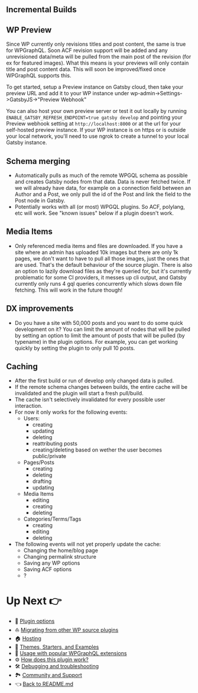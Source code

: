 ## Incremental Builds

## WP Preview

Since WP currently only revisions titles and post content, the same is true for WPGraphQL. Soon ACF revision support will be added and any unrevisioned data/meta will be pulled from the main post of the revision (for ex for featured images). What this means is your previews will only contain title and post content data. This will soon be improved/fixed once WPGraphQL supports this.

To get started, setup a Preview instance on Gatsby cloud, then take your preview URL and add it to your WP instance under wp-admin->Settings->GatsbyJS->"Preview Webhook"

You can also host your own preview server or test it out locally by running `ENABLE_GATSBY_REFRESH_ENDPOINT=true gatsby develop` and pointing your Preview webhook setting at `http://localhost:8000` or at the url for your self-hosted preview instance. If your WP instance is on https or is outside your local network, you'll need to use ngrok to create a tunnel to your local Gatsby instance.

## Schema merging

- Automatically pulls as much of the remote WPGQL schema as possible and creates Gatsby nodes from that data. Data is never fetched twice. If we will already have data, for example on a connection field between an Author and a Post, we only pull the id of the Post and link the field to the Post node in Gatsby.
- Potentially works with all (or most) WPGQL plugins. So ACF, polylang, etc will work. See "known issues" below if a plugin doesn't work.

## Media Items

- Only referenced media items and files are downloaded. If you have a site where an admin has uploaded 10k images but there are only 1k pages, we don't want to have to pull all those images, just the ones that are used. That's the default behaviour of the source plugin. There is also an option to lazily download files as they're queried for, but it's currently problematic for some CI providers, it messes up cli output, and Gatsby currently only runs 4 gql queries concurrently which slows down file fetching. This will work in the future though!

## DX improvements

- Do you have a site with 50,000 posts and you want to do some quick development on it? You can limit the amount of nodes that will be pulled by setting an option to limit the amount of posts that will be pulled (by typename) in the plugin options. For example, you can get working quickly by setting the plugin to only pull 10 posts.

## Caching

- After the first build or run of develop only changed data is pulled.
- If the remote schema changes between builds, the entire cache will be invalidated and the plugin will start a fresh pull/build.
- The cache isn't selectively invalidated for every possible user interaction.
- For now it only works for the following events:
  - Users:
    - creating
    - updating
    - deleting
    - reattributing posts
    - creating/deleting based on wether the user becomes public/private
  - Pages/Posts
    - creating
    - deleting
    - drafting
    - updating
  - Media Items
    - editing
    - creating
    - deleting
  - Categories/Terms/Tags
    - creating
    - editing
    - deleting
- The following events will not yet properly update the cache:
  - Changing the home/blog page
  - Changing permalink structure
  - Saving any WP options
  - Saving ACF options
  - ?





# Up Next :point_right:

- :electric_plug: [Plugin options](./plugin-options.md)
- :boat: [Migrating from other WP source plugins](./migrating-from-other-wp-source-plugins.md)
- :house: [Hosting](./hosting.md)
- :athletic_shoe: [Themes, Starters, and Examples](./themes-starters-examples.md)
-  :medal_sports: [Usage with popular WPGraphQL extensions](./usage-with-popular-wp-graphql-extensions.md)
- :gear: [How does this plugin work?](./how-does-this-plugin-work.md)
- :hammer_and_wrench: [Debugging and troubleshooting](./debugging-and-troubleshooting.md)
- :national_park: [Community and Support](./community-and-support.md)
- :point_left: [Back to README.md](../README.md)

